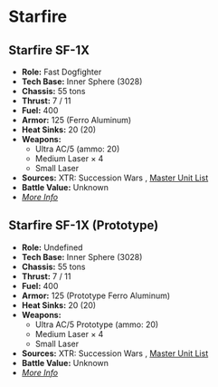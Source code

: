 # Starfire 

## Starfire SF-1X 

- **Role:** Fast Dogfighter 
- **Tech Base:** Inner Sphere (3028) 
- **Chassis:** 55 tons 
- **Thrust:** 7 / 11 
- **Fuel:** 400 
- **Armor:** 125 (Ferro Aluminum) 
- **Heat Sinks:** 20 (20) 
- **Weapons:** 
  - Ultra AC/5 (ammo: 20) 
  - Medium Laser × 4 
  - Small Laser 
- **Sources:** XTR: Succession Wars , [Master Unit List](http://masterunitlist.info/Unit/Details/5129) 
- **Battle Value:** Unknown 
- [*More Info*](starfire/starfire_sf-1x.md) 

## Starfire SF-1X (Prototype) 

- **Role:** Undefined 
- **Tech Base:** Inner Sphere (3028) 
- **Chassis:** 55 tons 
- **Thrust:** 7 / 11 
- **Fuel:** 400 
- **Armor:** 125 (Prototype Ferro Aluminum) 
- **Heat Sinks:** 20 (20) 
- **Weapons:** 
  - Ultra AC/5 Prototype (ammo: 20) 
  - Medium Laser × 4 
  - Small Laser 
- **Sources:** XTR: Succession Wars , [Master Unit List](http://masterunitlist.info/Unit/Details/5129) 
- **Battle Value:** Unknown 
- [*More Info*](starfire/starfire_sf-1x_prototype.md) 

